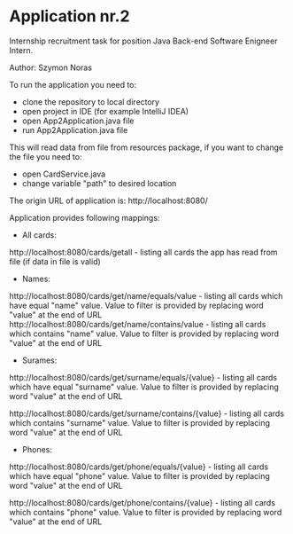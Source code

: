 # Application nr.2
Internship recruitment task for position Java Back-end Software Enigneer Intern.

Author: Szymon Noras

To run the application you need to:
- clone the repository to local directory
- open project in IDE (for example IntelliJ IDEA)
- open App2Application.java file
- run App2Application.java file

This will read data from file from resources package, if you want to change the file you need to:
- open CardService.java
- change variable "path" to desired location

The origin URL of application is:
http://localhost:8080/

Application provides following mappings:
- All cards:

http://localhost:8080/cards/getall - listing all cards the app has read from file (if data in file is valid)

- Names:

http://localhost:8080/cards/get/name/equals/value - listing all cards which have equal "name" value. Value to filter is provided by replacing word "value" at the end of URL
http://localhost:8080/cards/get/name/contains/value - listing all cards which contains "name" value. Value to filter is provided by replacing word "value" at the end of URL

- Surames:

http://localhost:8080/cards/get/surname/equals/{value} - listing all cards which have equal "surname" value. Value to filter is provided by replacing word "value" at the end of URL

http://localhost:8080/cards/get/surname/contains/{value} - listing all cards which contains "surname" value. Value to filter is provided by replacing word "value" at the end of URL

- Phones:

http://localhost:8080/cards/get/phone/equals/{value} - listing all cards which have equal "phone" value. Value to filter is provided by replacing word "value" at the end of URL

http://localhost:8080/cards/get/phone/contains/{value} - listing all cards which contains "phone" value. Value to filter is provided by replacing word "value" at the end of URL
